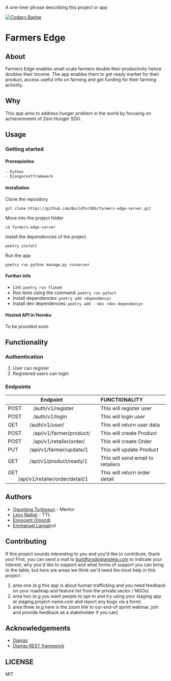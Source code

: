 A one-liner phrase describing this project or app

[![Codacy Badge](https://api.codacy.com/project/badge/Grade/e139805eb7724e5c8fb6a54f774803d0)](https://app.codacy.com/gh/BuildForSDG/farmers-edge-server?utm_source=github.com&utm_medium=referral&utm_content=BuildForSDG/farmers-edge-server&utm_campaign=Badge_Grade_Settings)

# Farmers Edge

## About

Farmers Edge enables small scale farmers double their productivity hence doubles their income.
The app enables them to get ready market for their product, access useful info on farming and get funding for their farming activitty.

## Why

This app aims to address hunger problem in the world by focusing on achievemment of Zero Hunger SDG.

## Usage

### Getting started

#### Prerequisites

```
- Python
- Djangorestframework
```

#### Installation

Clone the repository

```
git clone https://github.com/BuildForSDG/farmers-edge-server.git
```

Move into the project folder

```
cd farmers-edge-server
```

Install the dependencies of the project

```
poetry install
```

Run the app

```
poetry run python manage.py runserver
```
#### Further info
-  Lint: `poetry run flake8`
-  Run tests using the command: `poetry run pytest`
-  Install dependencies: `poetry add <dependency>`
-  Install dev dependencies: `poetry add --dev <dev-dependency>`

#### Hosted API in Heroku

To be provided soon

## Functionality

### Authentication

1. User can register
2. Registered users can login

### Endpoints

|       Endpoint                                  |               FUNCTIONALITY                             |
| ----------------------------------------        |:-------------------------------------------------------
| POST &emsp;&emsp;/auth/v1/register              | This will register user                                 |
| POST &emsp;&emsp;/auth/v1/login                 | This will login user                                    |
| GET  &emsp;&emsp;/auth/v1/user/                 | This will return user data                              |
| POST &emsp;&emsp;/api/v1/farmer/product/        | This will create Product                                |
| POST &emsp;&emsp;/api/v1/retailer/order/        | This will create Order                                  |
| PUT  &emsp;&emsp;/api/v1/farmer/update/1        | This will update Product                                |
| GET  &emsp;&emsp;/api/v1/product/ready/1        | This will send email to retailers                       |
| GET  &emsp;&emsp;/api/v1/retailer/order/detail/1| This will return order detail                           |

## Authors

*  [Ogunlana Tunbosun](https://github.com/bosunogunlana) - Mentor
*  [Levy Naibei](https://github.com/Levy-Naibei) - TTL
*  [Ennocent Omondi](https://github.com/innovistar)
*  [Emmanuel Langat](https://github.com/manulangat1)cd

## Contributing
If this project sounds interesting to you and you'd like to contribute, thank you!
First, you can send a mail to buildforsdg@andela.com to indicate your interest, why you'd like to support and what forms of support you can bring to the table, but here are areas we think we'd need the most help in this project :
1.  area one (e.g this app is about human trafficking and you need feedback on your roadmap and feature list from the private sector / NGOs)
2.  area two (e.g you want people to opt-in and try using your staging app at staging.project-name.com and report any bugs via a form)
3.  area three (e.g here is the zoom link to our end-of sprint webinar, join and provide feedback as a stakeholder if you can)

## Acknowledgements

* [Django](https://docs.djangoproject.com/en/3.0/)
* [Django REST framework](https://www.django-rest-framework.org/)

## LICENSE
MIT